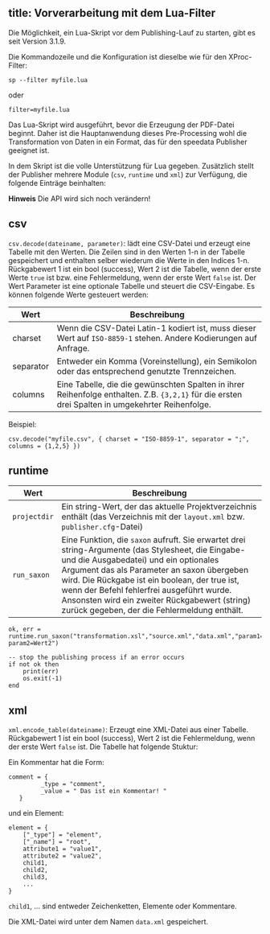 title: Vorverarbeitung mit dem Lua-Filter
---

Die Möglichkeit, ein Lua-Skript vor dem Publishing-Lauf zu starten, gibt es seit Version 3.1.9.

Die Kommandozeile und die Konfiguration ist dieselbe wie für den XProc-Filter:

    sp --filter myfile.lua

oder

    filter=myfile.lua


Das Lua-Skript wird ausgeführt, bevor die Erzeugung der PDF-Datei beginnt.
Daher ist die Hauptanwendung dieses Pre-Processing wohl die Transformation von Daten in ein Format, das für den speedata Publisher geeignet ist.

In dem Skript ist die volle Unterstützung für Lua gegeben.
Zusätzlich stellt der Publisher mehrere Module (`csv`, `runtime` und `xml`) zur Verfügung, die folgende Einträge beinhalten:

**Hinweis** Die API wird sich noch verändern!

csv
---

`csv.decode(dateiname, parameter)`: lädt eine CSV-Datei und erzeugt eine Tabelle mit den
Werten. Die Zeilen sind in den Werten 1-n in der Tabelle gespeichert und
enthalten selber wiederum die Werte in den Indices 1-n. Rückgabewert 1 ist ein
bool (success), Wert 2 ist die Tabelle, wenn der erste Werte `true` ist bzw.
eine Fehlermeldung, wenn der erste Wert `false` ist. Der Wert Parameter ist eine optionale Tabelle und steuert die CSV-Eingabe. Es können folgende Werte gesteuert werden:

Wert | Beschreibung
-----|---------------
charset | Wenn die CSV-Datei Latin-1 kodiert ist, muss dieser Wert auf `ISO-8859-1` stehen. Andere Kodierungen auf Anfrage.
separator | Entweder ein Komma (Voreinstellung), ein Semikolon oder das entsprechend genutzte Trennzeichen.
columns | Eine Tabelle, die die gewünschten Spalten in ihrer Reihenfolge enthalten. Z.B. `{3,2,1}` für die ersten drei Spalten in umgekehrter Reihenfolge.


Beispiel:

    csv.decode("myfile.csv", { charset = "ISO-8859-1", separator = ";", columns = {1,2,5} })



runtime
--------

Wert | Beschreibung
------|-------------
`projectdir` | Ein string-Wert, der das aktuelle Projektverzeichnis enthält (das Verzeichnis mit der `layout.xml` bzw. `publisher.cfg`-Datei)
`run_saxon`  | Eine Funktion, die `saxon` aufruft. Sie erwartet drei string-Argumente (das Stylesheet, die Eingabe- und die Ausgabedatei) und ein optionales Argument das als Parameter an saxon übergeben wird. Die Rückgabe ist ein boolean, der true ist, wenn der Befehl fehlerfrei ausgeführt wurde. Ansonsten wird ein zweiter Rückgabewert (string) zurück gegeben, der die Fehlermeldung enthält.


    ok, err = runtime.run_saxon("transformation.xsl","source.xml","data.xml","param1=Wert1 param2=Wert2")

    -- stop the publishing process if an error occurs
    if not ok then
        print(err)
        os.exit(-1)
    end



xml
---

`xml.encode_table(dateiname)`: Erzeugt eine XML-Datei aus einer Tabelle. Rückgabewert 1 ist ein
bool (success), Wert 2 ist die Fehlermeldung, wenn der erste Wert `false` ist.
Die Tabelle hat folgende Stuktur:

Ein Kommentar hat die Form:

    comment = {
             _type = "comment",
             _value = " Das ist ein Kommentar! "
       }


und ein Element:

    element = {
        ["_type"] = "element",
        ["_name"] = "root",
        attribute1 = "value1",
        attribute2 = "value2",
        child1,
        child2,
        child3,
        ...
    }

`child1`, ... sind entweder Zeichenketten, Elemente oder Kommentare.


Die XML-Datei wird unter dem Namen `data.xml` gespeichert.


